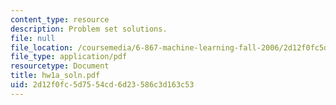 ```yaml
---
content_type: resource
description: Problem set solutions.
file: null
file_location: /coursemedia/6-867-machine-learning-fall-2006/2d12f0fc5d7554cd6d23586c3d163c53_hw1a_soln.pdf
file_type: application/pdf
resourcetype: Document
title: hw1a_soln.pdf
uid: 2d12f0fc-5d75-54cd-6d23-586c3d163c53
---
```

